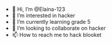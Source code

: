 - 👋 Hi, I’m @Elaina-123
- 👀 I’m interested in hacker
- 🌱 I’m currently learning grade 5
- 💞️ I’m looking to collaborate on hacker
- 📫 How to reach me to hack blooket

<!---
Elaina-123/Elaina-123 is a ✨ special ✨ repository because its `README.md` (this file) appears on your GitHub profile.
You can click the Preview link to take a look at your changes.
--->
